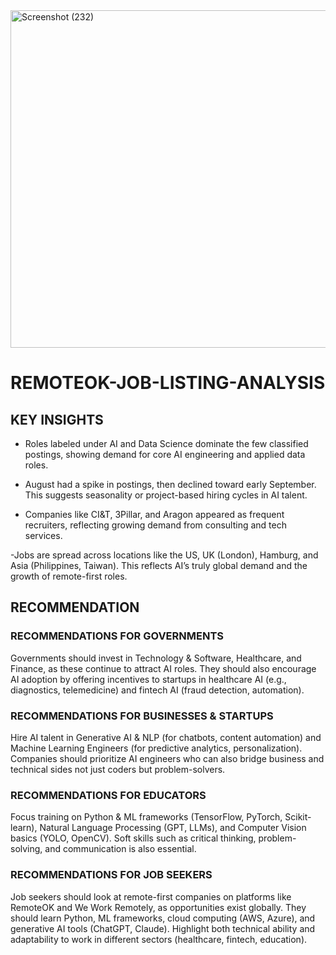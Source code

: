 
<img width="977" height="540" alt="Screenshot (232)" src="https://github.com/user-attachments/assets/c66f08fd-7829-415f-a59c-4bc8a6be2dc4" />

# REMOTEOK-JOB-LISTING-ANALYSIS
## KEY INSIGHTS
- Roles labeled under AI and Data Science dominate the few classified postings, showing demand for core AI engineering and applied data roles.

- August had a spike in postings, then declined toward early September. This suggests seasonality or project-based hiring cycles in AI talent.

- Companies like CI&T, 3Pillar, and Aragon appeared as frequent recruiters, reflecting growing demand from consulting and tech services.

-Jobs are spread across locations like the US, UK (London), Hamburg, and Asia (Philippines, Taiwan). This reflects AI’s truly global demand and the growth of remote-first roles.

## RECOMMENDATION 

### RECOMMENDATIONS FOR GOVERNMENTS
Governments should invest in Technology & Software, Healthcare, and Finance, as these continue to attract AI roles. They should also encourage AI adoption by offering incentives to startups in healthcare AI (e.g., diagnostics, telemedicine) and fintech AI (fraud detection, automation).

### RECOMMENDATIONS FOR BUSINESSES & STARTUPS
Hire AI talent in Generative AI & NLP (for chatbots, content automation) and Machine Learning Engineers (for predictive analytics, personalization). Companies should prioritize AI engineers who can also bridge business and technical sides not just coders but problem-solvers.

### RECOMMENDATIONS FOR EDUCATORS
Focus training on Python & ML frameworks (TensorFlow, PyTorch, Scikit-learn), Natural Language Processing (GPT, LLMs), and Computer Vision basics (YOLO, OpenCV). Soft skills such as critical thinking, problem-solving, and communication is also essential.

### RECOMMENDATIONS FOR JOB SEEKERS
Job seekers should look at remote-first companies on platforms like RemoteOK and We Work Remotely, as opportunities exist globally. They should learn Python, ML frameworks, cloud computing (AWS, Azure), and generative AI tools (ChatGPT, Claude). Highlight both technical ability and adaptability to work in different sectors (healthcare, fintech, education).
